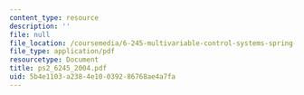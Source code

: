 ```yaml
---
content_type: resource
description: ''
file: null
file_location: /coursemedia/6-245-multivariable-control-systems-spring-2004/5b4e1103a2384e10039286768ae4a7fa_ps2_6245_2004.pdf
file_type: application/pdf
resourcetype: Document
title: ps2_6245_2004.pdf
uid: 5b4e1103-a238-4e10-0392-86768ae4a7fa
---
```


